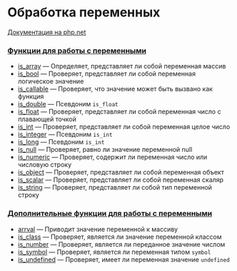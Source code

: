 # Обработка переменных

[Документация на php.net](https://www.php.net/manual/ru/book.var.php)

### [Функции для работы с переменными](./var/func.md)

-   [is_array](./var/func/is_array.md) &mdash; Определяет, представляет ли собой переменная массив
-   [is_bool](./var/func/is_bool.md) &mdash; Проверяет, представляет ли собой переменная логическое
    значение
-   [is_callable](./var/func/is_callable.md) &mdash; Проверяет, что значение может быть вызвано как
    функция
-   [is_double](./var/func/is_double.md) &mdash; Псевдоним `is_float`
-   [is_float](./var/func/is_float.md) &mdash; Проверяет, представляет ли собой переменная число с
    плавающей точкой
-   [is_int](./var/func/is_int.md) &mdash; Проверяет, представляет ли собой переменная целое число
-   [is_integer](./var/func/is_integer.md) &mdash; Псевдоним `is_int`
-   [is_long](./var/func/is_long.md) &mdash; Псевдоним `is_int`
-   [is_null](./var/func/is_null.md) &mdash; Проверяет, равно ли значение переменной null
-   [is_numeric](./var/func/is_numeric.md) &mdash; Проверяет, содержит ли переменная число или
    числовую строку
-   [is_object](./var/func/is_object.md) &mdash; Проверяет, представляет ли собой переменная объект
-   [is_scalar](./var/func/is_scalar.md) &mdash; Проверяет, представляет ли собой переменная скаляр
-   [is_string](./var/func/is_string.md) &mdash; Проверяет, представляет ли собой тип переменной
    строку

### [Дополнительные функции для работы с переменными](./var/other.md)

-   [arrval](./var/other/arrval.md) &mdash; Приводит значение переменной к массиву
-   [is_class](./var/other/is_class.md) &mdash; Проверяет, является ли значение переменной классом
-   [is_number](./var/other/is_number.md) &mdash; Проверяет, является ли переданное значение числом
-   [is_symbol](./var/other/is_symbol.md) &mdash; Проверяет, является ли переменная типом `symbol`
-   [is_undefined](./var/other/is_undefined.md) &mdash; Проверяет, имеет ли переменная значение
    `undefined`
